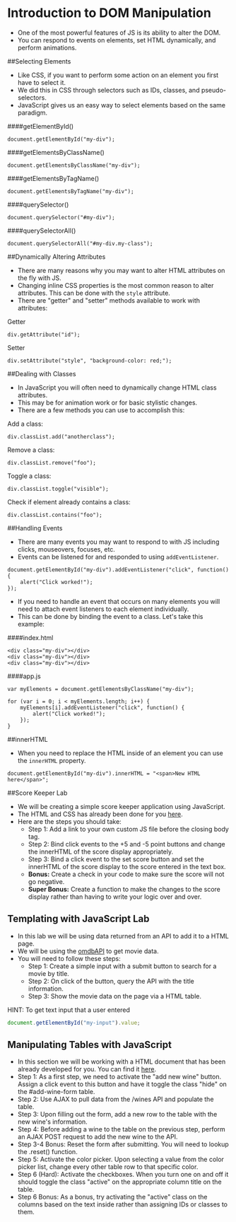 # Introduction to DOM Manipulation
- One of the most powerful features of JS is its ability to alter the DOM.
- You can respond to events on elements, set HTML dynamically, and perform animations.

##Selecting Elements
- Like CSS, if you want to perform some action on an element you first have to select it.
- We did this in CSS through selectors such as IDs, classes, and pseudo-selectors.
- JavaScript gives us an easy way to select elements based on the same paradigm.

####getElementById()

```
document.getElementById("my-div");
```

####getElementsByClassName()

```
document.getElementsByClassName("my-div");
```

####getElementsByTagName()

```
document.getElementsByTagName("my-div");
```

####querySelector()

```
document.querySelector("#my-div");
```

####querySelectorAll()

```
document.querySelectorAll("#my-div.my-class");
```

##Dynamically Altering Attributes
- There are many reasons why you may want to alter HTML attributes on the fly with JS.
- Changing inline CSS properties is the most common reason to alter attributes. This can be done with the `style` attribute.
- There are "getter" and "setter" methods available to work with attributes:

Getter

```
div.getAttribute("id");
```
Setter

```
div.setAttribute("style", "background-color: red;");
```

##Dealing with Classes
- In JavaScript you will often need to dynamically change HTML class attributes.
- This may be for animation work or for basic stylistic changes.
- There are a few methods you can use to accomplish this:

Add a class:

```
div.classList.add("anotherclass");
```

Remove a class:

```
div.classList.remove("foo");
```

Toggle a class:

```
div.classList.toggle("visible");
```

Check if element already contains a class:

```
div.classList.contains("foo");
```

##Handling Events
- There are many events you may want to respond to with JS including clicks, mouseovers, focuses, etc.
- Events can be listened for and responded to using `addEventListener`.

```
document.getElementById("my-div").addEventListener("click", function() {
	alert("Click worked!");
});
```

- If you need to handle an event that occurs on many elements you will need to attach event listeners to each element individually.
- This can be done by binding the event to a class. Let's take this example:

####index.html

```
<div class="my-div"></div>
<div class="my-div"></div>
<div class="my-div"></div>
```

####app.js

```
var myElements = document.getElementsByClassName("my-div");

for (var i = 0; i < myElements.length; i++) {
	myElements[i].addEventListener("click", function() {
		alert("Click worked!");
	});
}
```

##innerHTML
- When you need to replace the HTML inside of an element you can use the `innerHTML` property.

```
document.getElementById("my-div").innerHTML = "<span>New HTML here</span>";
```

##Score Keeper Lab
- We will be creating a simple score keeper application using JavaScript.
- The HTML and CSS has already been done for you [here](score_keeper_html/).
- Here are the steps you should take:
	- Step 1: Add a link to your own custom JS file before the closing body tag.
	- Step 2: Bind click events to the +5 and -5 point buttons and change the innerHTML of the score display appropriately.
	- Step 3: Bind a click event to the set score button and set the innerHTML of the score display to the score entered in the text box.
	- **Bonus:** Create a check in your code to make sure the score will not go negative.
	- **Super Bonus:** Create a function to make the changes to the score display rather than having to write your logic over and over.

## Templating with JavaScript Lab
- In this lab we will be using data returned from an API to add it to a HTML page.
- We will be using the [omdbAPI](http://www.omdbapi.com/) to get movie data.
- You will need to follow these steps:
	- Step 1: Create a simple input with a submit button to search for a movie by title.
	- Step 2: On click of the button, query the API with the title information.
	- Step 3: Show the movie data on the page via a HTML table.

HINT: To get text input that a user entered

```javascript
document.getElementById("my-input").value;
```

## Manipulating Tables with JavaScript
- In this section we will be working with a HTML document that has been already developed for you. You can find it [here](tables_example/).
- Step 1: As a first step, we need to activate the "add new wine" button. Assign a click event to this button and have it toggle the class "hide" on the #add-wine-form table.
- Step 2: Use AJAX to pull data from the /wines API and populate the table.
- Step 3: Upon filling out the form, add a new row to the table with the new wine's information.
- Step 4: Before adding a wine to the table on the previous step, perform an AJAX POST request to add the new wine to the API.
- Step 3-4 Bonus: Reset the form after submitting. You will need to lookup the .reset() function.
- Step 5: Activate the color picker. Upon selecting a value from the color picker list, change every other table row to that specific color.
- Step 6 (Hard): Activate the checkboxes. When you turn one on and off it should toggle the class "active" on the appropriate column title on the table.
- Step 6 Bonus: As a bonus, try activating the "active" class on the columns based on the text inside rather than assigning IDs or classes to them.
